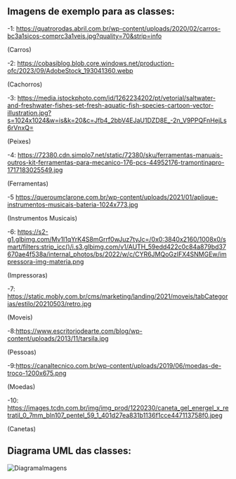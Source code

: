 ## Imagens de exemplo para as classes: 

-1: https://quatrorodas.abril.com.br/wp-content/uploads/2020/02/carros-bc3a1sicos-comprc3a1veis.jpg?quality=70&strip=info

(Carros)

-2: https://cobasiblog.blob.core.windows.net/production-ofc/2023/09/AdobeStock_193041360.webp

(Cachorros)

-3: https://media.istockphoto.com/id/1262234202/pt/vetorial/saltwater-and-freshwater-fishes-set-fresh-aquatic-fish-species-cartoon-vector-illustration.jpg?s=1024x1024&w=is&k=20&c=Jfb4_2bbV4EJaU1DZD8E_-2n_V9PPQFnHejLs6rVnxQ=

(Peixes)

-4: https://72380.cdn.simplo7.net/static/72380/sku/ferramentas-manuais-outros-kit-ferramentas-para-mecanico-176-pcs-44952176-tramontinapro-1717183025549.jpg

(Ferramentas)

-5 https://queroumclarone.com.br/wp-content/uploads/2021/01/aplique-instrumentos-musicais-bateria-1024x773.jpg

(Instrumentos Musicais)

-6: https://s2-g1.glbimg.com/Mv1I1qYrK4S8mGrrf0wJuz7tyJc=/0x0:3840x2160/1008x0/smart/filters:strip_icc()/i.s3.glbimg.com/v1/AUTH_59edd422c0c84a879bd37670ae4f538a/internal_photos/bs/2022/w/c/CYR6JMQoGzIFX4SNMGEw/impressora-img-materia.png

(Impressoras)

-7: https://static.mobly.com.br/cms/marketing/landing/2021/moveis/tabCategorias/estilo/20210503/retro.jpg

(Moveis)

-8:https://www.escritoriodearte.com/blog/wp-content/uploads/2013/11/tarsila.jpg

(Pessoas)

-9:https://canaltecnico.com.br/wp-content/uploads/2019/06/moedas-de-troco-1200x675.png

(Moedas)

-10: https://images.tcdn.com.br/img/img_prod/1220230/caneta_gel_energel_x_retratil_0_7mm_bln107_pentel_59_1_401d27ea831b1136f1cce447113758f0.jpeg

(Canetas)


## Diagrama UML das classes: 


![DiagramaImagens](https://github.com/user-attachments/assets/98ac615d-7ef8-47dd-a8a5-e6a21b625d0a)


